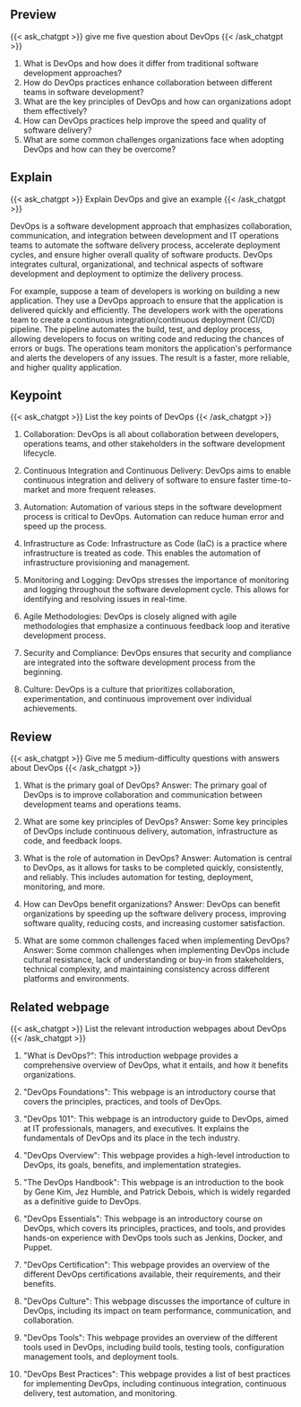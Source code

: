 ## Preview
{{< ask_chatgpt >}}
give me five question about DevOps
{{< /ask_chatgpt >}}



1. What is DevOps and how does it differ from traditional software development approaches?
2. How do DevOps practices enhance collaboration between different teams in software development?
3. What are the key principles of DevOps and how can organizations adopt them effectively?
4. How can DevOps practices help improve the speed and quality of software delivery?
5. What are some common challenges organizations face when adopting DevOps and how can they be overcome?   

## Explain
{{< ask_chatgpt >}}
Explain DevOps and give an example
{{< /ask_chatgpt >}}



DevOps is a software development approach that emphasizes collaboration, communication, and integration between development and IT operations teams to automate the software delivery process, accelerate deployment cycles, and ensure higher overall quality of software products. DevOps integrates cultural, organizational, and technical aspects of software development and deployment to optimize the delivery process.

For example, suppose a team of developers is working on building a new application. They use a DevOps approach to ensure that the application is delivered quickly and efficiently. The developers work with the operations team to create a continuous integration/continuous deployment (CI/CD) pipeline. The pipeline automates the build, test, and deploy process, allowing developers to focus on writing code and reducing the chances of errors or bugs. The operations team monitors the application's performance and alerts the developers of any issues. The result is a faster, more reliable, and higher quality application.   

## Keypoint
{{< ask_chatgpt >}}
List the key points of DevOps
{{< /ask_chatgpt >}}



1. Collaboration: DevOps is all about collaboration between developers, operations teams, and other stakeholders in the software development lifecycle.

2. Continuous Integration and Continuous Delivery: DevOps aims to enable continuous integration and delivery of software to ensure faster time-to-market and more frequent releases.

3. Automation: Automation of various steps in the software development process is critical to DevOps. Automation can reduce human error and speed up the process.

4. Infrastructure as Code: Infrastructure as Code (IaC) is a practice where infrastructure is treated as code. This enables the automation of infrastructure provisioning and management.

5. Monitoring and Logging: DevOps stresses the importance of monitoring and logging throughout the software development cycle. This allows for identifying and resolving issues in real-time.

6. Agile Methodologies: DevOps is closely aligned with agile methodologies that emphasize a continuous feedback loop and iterative development process.

7. Security and Compliance: DevOps ensures that security and compliance are integrated into the software development process from the beginning.

8. Culture: DevOps is a culture that prioritizes collaboration, experimentation, and continuous improvement over individual achievements.   

## Review
{{< ask_chatgpt >}}
Give me 5 medium-difficulty questions with answers about DevOps
{{< /ask_chatgpt >}}



1. What is the primary goal of DevOps?
Answer: The primary goal of DevOps is to improve collaboration and communication between development teams and operations teams.

2. What are some key principles of DevOps?
Answer: Some key principles of DevOps include continuous delivery, automation, infrastructure as code, and feedback loops.

3. What is the role of automation in DevOps?
Answer: Automation is central to DevOps, as it allows for tasks to be completed quickly, consistently, and reliably. This includes automation for testing, deployment, monitoring, and more.

4. How can DevOps benefit organizations?
Answer: DevOps can benefit organizations by speeding up the software delivery process, improving software quality, reducing costs, and increasing customer satisfaction.

5. What are some common challenges faced when implementing DevOps?
Answer: Some common challenges when implementing DevOps include cultural resistance, lack of understanding or buy-in from stakeholders, technical complexity, and maintaining consistency across different platforms and environments.   

## Related webpage
{{< ask_chatgpt >}}
List the relevant introduction webpages about DevOps
{{< /ask_chatgpt >}}



1. "What is DevOps?": This introduction webpage provides a comprehensive overview of DevOps, what it entails, and how it benefits organizations.

2. "DevOps Foundations": This webpage is an introductory course that covers the principles, practices, and tools of DevOps.

3. "DevOps 101": This webpage is an introductory guide to DevOps, aimed at IT professionals, managers, and executives. It explains the fundamentals of DevOps and its place in the tech industry.

4. "DevOps Overview": This webpage provides a high-level introduction to DevOps, its goals, benefits, and implementation strategies.

5. "The DevOps Handbook": This webpage is an introduction to the book by Gene Kim, Jez Humble, and Patrick Debois, which is widely regarded as a definitive guide to DevOps.

6. "DevOps Essentials": This webpage is an introductory course on DevOps, which covers its principles, practices, and tools, and provides hands-on experience with DevOps tools such as Jenkins, Docker, and Puppet.

7. "DevOps Certification": This webpage provides an overview of the different DevOps certifications available, their requirements, and their benefits.

8. "DevOps Culture": This webpage discusses the importance of culture in DevOps, including its impact on team performance, communication, and collaboration.

9. "DevOps Tools": This webpage provides an overview of the different tools used in DevOps, including build tools, testing tools, configuration management tools, and deployment tools.

10. "DevOps Best Practices": This webpage provides a list of best practices for implementing DevOps, including continuous integration, continuous delivery, test automation, and monitoring.   

